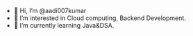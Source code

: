 - 👋 Hi, I’m @aadi007kumar
- 👀 I’m interested in Cloud computing, Backend Development.
- 🌱 I’m currently learning Java&DSA.


<!---
aadi007kumar/aadi007kumar is a ✨ special ✨ repository because its `README.md` (this file) appears on your GitHub profile.
You can click the Preview link to take a look at your changes.
--->
